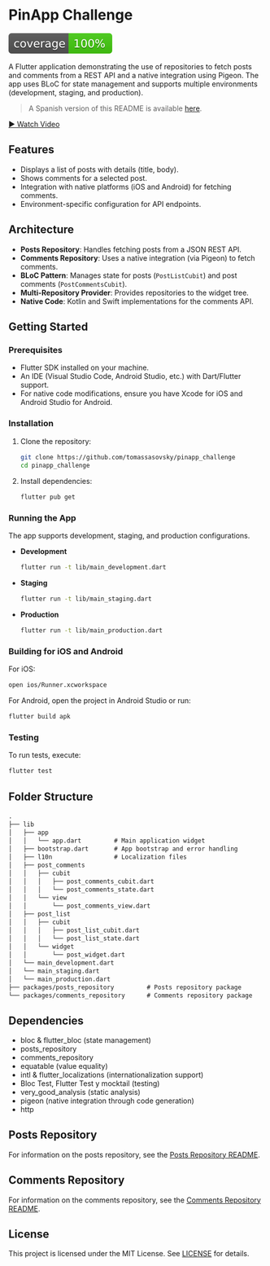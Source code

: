 # PinApp Challenge

![codecov](coverage_badge.svg)

A Flutter application demonstrating the use of repositories to fetch posts and comments from a REST API and a native integration using Pigeon. The app uses BLoC for state management and supports multiple environments (development, staging, and production).

> A Spanish version of this README is available [here](README.es.md).

[▶ Watch Video](https://drive.google.com/file/d/16pBPPZZtOXpD0ujZ4PfkzMZr9mFTUDvv/view)

## Features

- Displays a list of posts with details (title, body).
- Shows comments for a selected post.
- Integration with native platforms (iOS and Android) for fetching comments.
- Environment-specific configuration for API endpoints.

## Architecture

- **Posts Repository**: Handles fetching posts from a JSON REST API.
- **Comments Repository**: Uses a native integration (via Pigeon) to fetch comments.
- **BLoC Pattern**: Manages state for posts (`PostListCubit`) and post comments (`PostCommentsCubit`).
- **Multi-Repository Provider**: Provides repositories to the widget tree.
- **Native Code**: Kotlin and Swift implementations for the comments API.

## Getting Started

### Prerequisites

- Flutter SDK installed on your machine.
- An IDE (Visual Studio Code, Android Studio, etc.) with Dart/Flutter support.
- For native code modifications, ensure you have Xcode for iOS and Android Studio for Android.

### Installation

1. Clone the repository:

   ```bash
   git clone https://github.com/tomassasovsky/pinapp_challenge
   cd pinapp_challenge
   ```

2. Install dependencies:

   ```bash
   flutter pub get
   ```

### Running the App

The app supports development, staging, and production configurations.

- **Development**

  ```bash
  flutter run -t lib/main_development.dart
  ```

- **Staging**

  ```bash
  flutter run -t lib/main_staging.dart
  ```

- **Production**

  ```bash
  flutter run -t lib/main_production.dart
  ```

### Building for iOS and Android

For iOS:

```bash
open ios/Runner.xcworkspace
```

For Android, open the project in Android Studio or run:

```bash
flutter build apk
```

### Testing

To run tests, execute:

```bash
flutter test
```

## Folder Structure

```
.
├── lib
│   ├── app
│   │   └── app.dart         # Main application widget
│   ├── bootstrap.dart       # App bootstrap and error handling
│   ├── l10n                 # Localization files
│   ├── post_comments
│   │   ├── cubit
│   │   │   ├── post_comments_cubit.dart
│   │   │   └── post_comments_state.dart
│   │   └── view
│   │       └── post_comments_view.dart
│   ├── post_list
│   │   ├── cubit
│   │   │   ├── post_list_cubit.dart
│   │   │   └── post_list_state.dart
│   │   └── widget
│   │       └── post_widget.dart
│   └── main_development.dart
│   └── main_staging.dart
│   └── main_production.dart
├── packages/posts_repository         # Posts repository package
└── packages/comments_repository      # Comments repository package
```

## Dependencies
 - bloc & flutter_bloc (state management)
 - posts_repository
 - comments_repository
 - equatable (value equality)
 - intl & flutter_localizations (internationalization support)
 - Bloc Test, Flutter Test y mocktail (testing)
 - very_good_analysis (static analysis)
 - pigeon (native integration through code generation)
 - http

## Posts Repository

For information on the posts repository, see the [Posts Repository README](packages/posts_repository/README.md).

## Comments Repository

For information on the comments repository, see the [Comments Repository README](packages/comments_repository/README.md).

## License

This project is licensed under the MIT License. See [LICENSE](LICENSE) for details.
